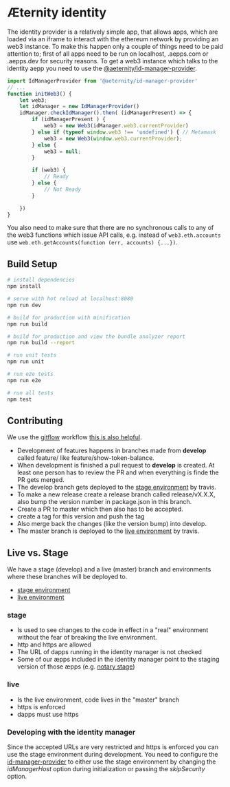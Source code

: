 # Æternity identity

The identity provider is a relatively simple app, that allows apps, which are loaded
via an iframe to interact with the ethereum network by providing an web3 instance.
To make this happen only a couple of things need to be paid attention to; first of
all apps need to be run on localhost, <subdomain>.aepps.com or <subdomain>.aepps.dev
for security reasons. To get a web3 instance which talks to the identity aepp you
need to use the [@aeternity/id-manager-provider](https://www.npmjs.com/package/@aeternity/id-manager-provider/).

```javascript
import IdManagerProvider from '@aeternity/id-manager-provider'
// ...
function initWeb3() {
    let web3;
    let idManager = new IdManagerProvider()
    idManager.checkIdManager().then( (idManagerPresent) => {
        if (idManagerPresent ) {
            web3 = new Web3(idManager.web3.currentProvider)
        } else if (typeof window.web3 !== 'undefined') { // Metamask
            web3 = new Web3(window.web3.currentProvider);
        } else {
            web3 = null;
        }

        if (web3) {
            // Ready
        } else {
            // Not Ready
        }

    })
}
```

You also need to make sure that there are no synchronous calls to any of the web3
functions which issue API calls, e.g. instead of `web3.eth.accounts` use `web.eth.getAccounts(function (err, accounts) {...})`.

## Build Setup

``` bash
# install dependencies
npm install

# serve with hot reload at localhost:8080
npm run dev

# build for production with minification
npm run build

# build for production and view the bundle analyzer report
npm run build --report

# run unit tests
npm run unit

# run e2e tests
npm run e2e

# run all tests
npm test
```

## Contributing

We use the [gitflow](https://danielkummer.github.io/git-flow-cheatsheet/) workflow [this is also helpful](https://gist.github.com/JamesMGreene/cdd0ac49f90c987e45ac).
* Development of features happens in branches made from **develop** called feature/<the-feature> like feature/show-token-balance.
* When development is finished a pull request to **develop** is created. At least one person has to review the PR and when everything is finde the PR gets merged.
* The develop branch gets deployed to the [stage environment](https://stage-identity.aepps.com) by travis.
* To make a new release create a release branch called release/vX.X.X, also bump the version number in package.json in this branch.
* Create a PR to master which then also has to be accepted.
* create a tag for this version and push the tag
* Also merge back the changes (like the version bump) into develop.
* The master branch is deployed to the [live environment](http://stage-identity.aepps.com) by travis.

## Live vs. Stage

We have a stage (develop) and a live (master) branch and environments where these branches will be deployed to.
* [stage environment](https://stage-identity.aepps.com)
* [live environment](http://stage-identity.aepps.com)

### stage
* Is used to see changes to the code in effect in a "real" environment without the fear of breaking the live environment.
* http and https are allowed
* The URL of dapps running in the identity manager is not checked
* Some of our æpps included in the identity manager point to the staging version of those æpps (e.g. [notary stage](https://stage-notary.aepps.com))

### live
* Is the live environment, code lives in the "master" branch
* https is enforced
* dapps must use https

### Developing with the identity manager

Since the accepted URLs are very restricted and https is enforced you can use the stage environment during development. You need to configure the [id-manager-provider](https://www.npmjs.com/package/@aeternity/id-manager-provider/) to either use the stage environment by changing the *idManagerHost* option during initialization or passing the *skipSecurity* option.

